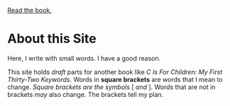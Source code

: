 [Read the book.](https://github.com/dmparrishphd/cIsForChildren1.1/blob/master/introduction.md)

# About this Site

Here, I write with small words. I have a good reason.

This site holds *draft* parts for another book like *C Is For Children: My First Thirty-Two Keywords*.
Words in **square brackets** are words that I mean to change.
*Square brackets are the symbols* \[ *and* \].
Words that are not in brackets *may* also change.
The brackets tell my plan.

